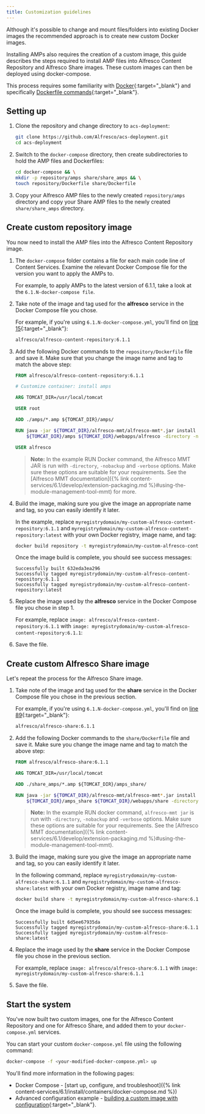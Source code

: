 ```yaml
---
title: Customization guidelines
---
```


Although it's possible to change and mount files/folders into existing Docker images the recommended approach is to create new custom Docker images.

Installing AMPs also requires the creation of a custom image, this guide describes the steps required to install AMP files into Alfresco Content Repository and Alfresco Share images. These custom images can then be deployed using docker-compose.

This process requires some familiarity with [Docker](https://www.docker.com/){:target="_blank"} and specifically [Dockerfile commands](https://docs.docker.com/engine/reference/builder/){:target="_blank"}.

## Setting up

1. Clone the repository and change directory to `acs-deployment`:

    ```bash
    git clone https://github.com/Alfresco/acs-deployment.git
    cd acs-deployment
    ```

2. Switch to the `docker-compose` directory, then create subdirectories to hold the AMP files and Dockerfiles:

    ```bash
    cd docker-compose && \
    mkdir -p repository/amps share/share_amps && \
    touch repository/Dockerfile share/Dockerfile
    ```

3. Copy your Alfresco AMP files to the newly created `repository/amps` directory and copy your Share AMP files to the newly created `share/share_amps` directory.

## Create custom repository image

You now need to install the AMP files into the Alfresco Content Repository image.

1. The `docker-compose` folder contains a file for each main code line of Content Services. Examine the relevant Docker Compose file for the version you want to apply the AMPs to.

    For example, to apply AMPs to the latest version of 6.1.1, take a look at the `6.1.N-docker-compose file`.

2. Take note of the image and tag used for the **alfresco** service in the Docker Compose file you chose.

    For example, if you're using `6.1.N-docker-compose.yml`, you'll find on [line 15](https://github.com/Alfresco/acs-deployment/blob/master/docker-compose/6.1.N-docker-compose.yml#L15){:target="_blank"}:

    ```bash
    alfresco/alfresco-content-repository:6.1.1
    ```

3. Add the following Docker commands to the `repository/Dockerfile` file and save it. Make sure that you change the image name and tag to match the above step:

    ```Dockerfile
    FROM alfresco/alfresco-content-repository:6.1.1

    # Customize container: install amps

    ARG TOMCAT_DIR=/usr/local/tomcat

    USER root

    ADD ./amps/*.amp ${TOMCAT_DIR}/amps/

    RUN java -jar ${TOMCAT_DIR}/alfresco-mmt/alfresco-mmt*.jar install \
        ${TOMCAT_DIR}/amps ${TOMCAT_DIR}/webapps/alfresco -directory -nobackup -verbose

    USER alfresco
    ```

    > **Note:** In the example RUN Docker command, the Alfresco MMT JAR is run with `-directory`, `-nobackup` and `-verbose` options. Make sure these options are suitable for your requirements. See the [Alfresco MMT documentation]({% link content-services/6.1/develop/extension-packaging.md %}#using-the-module-management-tool-mmt) for more.

4. Build the image, making sure you give the image an appropriate name and tag, so you can easily identify it later.

    In the example, replace `myregistrydomain/my-custom-alfresco-content-repository:6.1.1` and `myregistrydomain/my-custom-alfresco-content-repository:latest` with your own Docker registry, image name, and tag:

    ```bash
    docker build repository -t myregistrydomain/my-custom-alfresco-content-repository:6.1.1 -t myregistrydomain/my-custom-alfresco-content-repository:latest
    ```

    Once the image build is complete, you should see success messages:

    ```text
    Successfully built 632eda3ea296
    Successfully tagged myregistrydomain/my-custom-alfresco-content-repository:6.1.1
    Successfully tagged myregistrydomain/my-custom-alfresco-content-repository:latest
    ```

5. Replace the image used by the **alfresco** service in the Docker Compose file you chose in step 1.

    For example, replace `image: alfresco/alfresco-content-repository:6.1.1` with `image: myregistrydomain/my-custom-alfresco-content-repository:6.1.1`:

6. Save the file.

## Create custom Alfresco Share image

Let's repeat the process for the Alfresco Share image.

1. Take note of the image and tag used for the **share** service in the Docker Compose file you chose in the previous section.

    For example, if you're using `6.1.N-docker-compose.yml`, you'll find on [line 89](https://github.com/Alfresco/acs-deployment/blob/master/docker-compose/6.1.N-docker-compose.yml#L89){:target="_blank"}:

    ```bash
    alfresco/alfresco-share:6.1.1
    ```

2. Add the following Docker commands to the `share/Dockerfile` file and save it. Make sure you change the image name and tag to match the above step:

    ```Dockerfile
    FROM alfresco/alfresco-share:6.1.1

    ARG TOMCAT_DIR=/usr/local/tomcat

    ADD ./share_amps/*.amp ${TOMCAT_DIR}/amps_share/

    RUN java -jar ${TOMCAT_DIR}/alfresco-mmt/alfresco-mmt*.jar install \
        ${TOMCAT_DIR}/amps_share ${TOMCAT_DIR}/webapps/share -directory -nobackup -verbose
    ```

    > **Note:** In the example RUN docker command, `alfresco-mmt jar` is run with `-directory`, `-nobackup` and `-verbose` options. Make sure these options are suitable for your requirements. See the [Alfresco MMT documentation]({% link content-services/6.1/develop/extension-packaging.md %}#using-the-module-management-tool-mmt).

3. Build the image, making sure you give the image an appropriate name and tag, so you can easily identify it later.

    In the following command, replace `myregistrydomain/my-custom-alfresco-share:6.1.1` and `myregistrydomain/my-custom-alfresco-share:latest` with your own Docker registry, image name and tag:

    ```bash
    docker build share -t myregistrydomain/my-custom-alfresco-share:6.1.1 -t myregistrydomain/my-custom-alfresco-share:latest
    ```

    Once the image build is complete, you should see success messages:

    ```text
    Successfully built 6d5ee67935da
    Successfully tagged myregistrydomain/my-custom-alfresco-share:6.1.1
    Successfully tagged myregistrydomain/my-custom-alfresco-share:latest
    ```

4. Replace the image used by the **share** service in the Docker Compose file you chose in the previous section.

    For example, replace `image: alfresco/alfresco-share:6.1.1` with `image: myregistrydomain/my-custom-alfresco-share:6.1.1`

5. Save the file.

## Start the system

You've now built two custom images, one for the Alfresco Content Repository and one for Alfresco Share, and added them to your `docker-compose.yml` services.

You can start your custom `docker-compose.yml` file using the following command:

```bash
docker-compose -f <your-modified-docker-compose.yml> up
```

You'll find more information in the following pages:

* Docker Compose - [start up, configure, and troubleshoot]({% link content-services/6.1/install/containers/docker-compose.md %})
* Advanced configuration example - [building a custom image with configuration](https://github.com/Alfresco/acs-packaging/blob/master/docs/create-custom-image-using-existing-docker-image.md#applying-amps-that-require-additional-configuration-advanced){:target="_blank"}.
